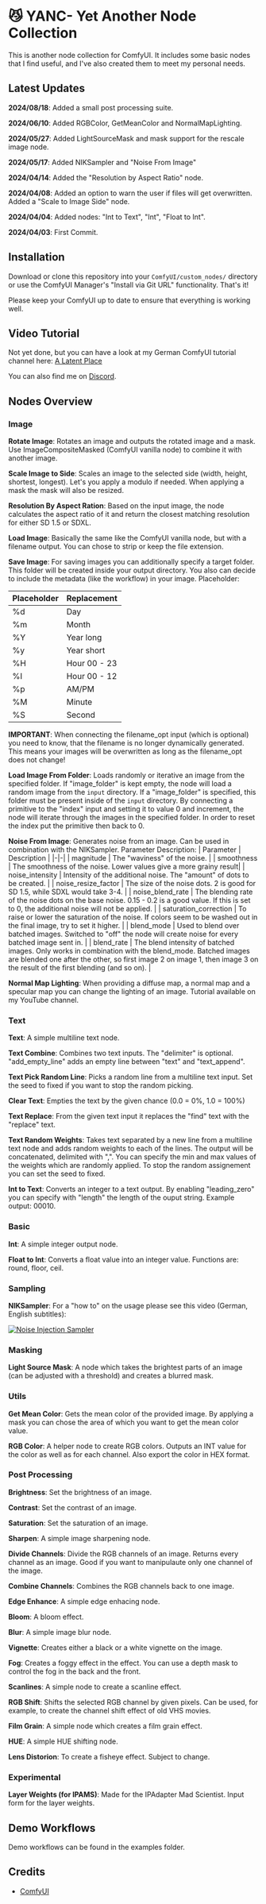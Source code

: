# :smirk_cat: YANC- Yet Another Node Collection

This is another node collection for ComfyUI. It includes some basic nodes that I find useful, and I've also created them to meet my personal needs.

## Latest Updates

**2024/08/18**: Added a small post processing suite.

**2024/06/10**: Added RGBColor, GetMeanColor and NormalMapLighting.

**2024/05/27**: Added LightSourceMask and mask support for the rescale image node.

**2024/05/17**: Added NIKSampler and "Noise From Image"

**2024/04/14**: Added the "Resolution by Aspect Ratio" node.

**2024/04/08**: Added an option to warn the user if files will get overwritten. Added a "Scale to Image Side" node.

**2024/04/04**: Added nodes: "Int to Text", "Int", "Float to Int".

**2024/04/03**: First Commit.

## Installation

Download or clone this repository into your `ComfyUI/custom_nodes/` directory or use the ComfyUI Manager's "Install via Git URL" functionality.  That's it!

Please keep your ComfyUI up to date to ensure that everything is working well.

## Video Tutorial

Not yet done, but you can have a look at my German ComfyUI tutorial channel here: [A Latent Place][youtubelink]

You can also find me on [Discord][discordlink].

## Nodes Overview

### Image

**Rotate Image**: Rotates an image and outputs the rotated image and a mask. Use ImageCompositeMasked (ComfyUI vanilla node) to combine it with another image.

**Scale Image to Side**: Scales an image to the selected side (width, height, shortest, longest). Let's you apply a modulo if needed. When applying a mask the mask will also be resized.

**Resolution By Aspect Ration**: Based on the input image, the node calculates the aspect ratio of it and return the closest matching resolution for either SD 1.5 or SDXL.

**Load Image**: Basically the same like the ComfyUI vanilla node, but with a filename output. You can chose to strip or keep the file extension.

**Save Image**: For saving images you can additionally specify a target folder. This folder will be created inside your output directory. You also can decide to include the metadata (like the workflow) in your image. Placeholder:

| Placeholder | Replacement|
|------|------|
| %d | Day |
| %m | Month |
| %Y | Year long |
| %y | Year short |
| %H | Hour 00 - 23 |
| %I | Hour 00 - 12 |
| %p | AM/PM |
| %M | Minute |
| %S | Second |

**IMPORTANT**: When connecting the filename_opt input (which is optional) you need to know, that the filename is no longer dynamically generated. This means your images will be overwritten as long as the filename_opt does not change!

**Load Image From Folder**: Loads randomly or iterative an image from the specified folder. If "image_folder" is kept empty, the node will load a random image from the `input` directory. If a "image_folder" is specified, this folder must be present inside of the `input` directory. By connecting a primitive to the "index" input and setting it to value 0 and increment, the node will iterate through the images in the specified folder. In order to reset the index put the primitive then back to 0.

**Noise From Image**: Generates noise from an image. Can be used in combination with the NIKSampler. Parameter Description:
| Parameter | Description |
|-|-|
| magnitude | The "waviness" of the noise. |
| smoothness | The smoothness of the noise. Lower values give a more grainy result|
| noise_intensity | Intensity of the additional noise. The "amount" of dots to be created. |
| noise_resize_factor | The size of the noise dots. 2 is good for SD 1.5, while SDXL would take 3-4. |
| noise_blend_rate | The blending rate of the noise dots on the base noise. 0.15 - 0.2 is a good value. If this is set to 0, the additional noise will not be applied. |
| saturation_correction | To raise or lower the saturation of the noise. If colors seem to be washed out in the final image, try to set it higher. |
| blend_mode | Used to blend over batched images. Switched to "off" the node will create noise for every batched image sent in. |
| blend_rate | The blend intensity of batched images. Only works in combination with the blend_mode. Batched images are blended one after the other, so first image 2 on image 1, then image 3 on the result of the first blending (and so on). |

**Normal Map Lighting**: When providing a diffuse map, a normal map and a specular map you can change the lighting of an image. Tutorial available on my YouTube channel.

### Text

**Text**: A simple multiline text node.

**Text Combine**: Combines two text inputs. The "delimiter" is optional. "add_empty_line" adds an empty line between "text" and "text_append".

**Text Pick Random Line**: Picks a random line from a multiline text input. Set the seed to fixed if you want to stop the random picking.

**Clear Text**: Empties the text by the given chance (0.0 = 0%, 1.0 = 100%)

**Text Replace**: From the given text input it replaces the "find" text with the "replace" text.

**Text Random Weights**: Takes text separated by a new line from a multiline text node and adds random weights to each of the lines. The output will be concatenated, delimited with ",". You can specify the min and max values of the weights which are randomly applied. To stop the random assignement you can set the seed to fixed.

**Int to Text**: Converts an integer to a text output. By enabling "leading_zero" you can specify with "length" the length of the ouput string. Example output: 00010.

### Basic

**Int**: A simple integer output node.

**Float to Int**: Converts a float value into an integer value. Functions are: round, floor, ceil.

### Sampling

**NIKSampler**: For a "how to" on the usage please see this video (German, English subtitles):

[![Noise Injection Sampler](https://img.youtube.com/vi/59-3RZknRgk/hqdefault.jpg)](https://youtu.be/59-3RZknRgk)

### Masking

**Light Source Mask**: A node which takes the brightest parts of an image (can be adjusted with a threshold) and creates a blurred mask.

### Utils

**Get Mean Color**: Gets the mean color of the provided image. By applying a mask you can chose the area of which you want to get the mean color value.

**RGB Color**: A helper node to create RGB colors. Outputs an INT value for the color as well as for each channel. Also export the color in HEX format.

### Post Processing

**Brightness**: Set the brightness of an image.

**Contrast**: Set the contrast of an image.

**Saturation**: Set the saturation of an image.

**Sharpen**: A simple image sharpening node.

**Divide Channels**: Divide the RGB channels of an image. Returns every channel as an image. Good if you want to manipulaute only one channel of the image.

**Combine Channels**: Combines the RGB channels back to one image.

**Edge Enhance**: A simple edge enhacing node.

**Bloom**: A bloom effect.

**Blur**: A simple image blur node.

**Vignette**: Creates either a black or a white vignette on the image.

**Fog**: Creates a foggy effect in the effect. You can use a depth mask to control the fog in the back and the front.

**Scanlines**: A simple node to create a scanline effect.

**RGB Shift**: Shifts the selected RGB channel by given pixels. Can be used, for example, to create the channel shift effect of old VHS movies.

**Film Grain**: A simple node which creates a film grain effect.

**HUE**: A simple HUE shifting node.

**Lens Distorion**: To create a fisheye effect. Subject to change.

### Experimental

**Layer Weights (for IPAMS)**: Made for the IPAdapter Mad Scientist. Input form for the layer weights.

## Demo Workflows

Demo workflows can be found in the examples folder.

## Credits

- [ComfyUI][comfyuilink]


[youtubelink]: https://youtube.com/@alatentplace
[discordlink]: https://discord.gg/WWsZSnWr89
[comfyuilink]: https://github.com/comfyanonymous/ComfyUI
